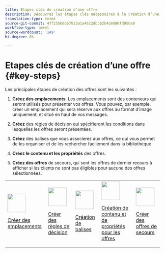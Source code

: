 ```yaml
---
title: Etapes clés de création d’une offre
description: Découvrez les étapes clés nécessaires à la création d’une offre.
translation-type: tm+mt
source-git-commit: 4ff255b6b57823a1a4622dbc62b4b8886fd956a0
workflow-type: tm+mt
source-wordcount: '149'
ht-degree: 0%

---
```


# Etapes clés de création d’une offre {#key-steps}

Les principales étapes de création des offres sont les suivantes :

1. **Créez des emplacements**.
Les emplacements sont des conteneurs qui seront utilisés pour présenter vos offres. Vous pouvez, par exemple, créer un emplacement qui sera réservé aux offres au format d’image uniquement, et situé en haut de vos messages.

1. **Créez** des règles de décision qui spécifieront les conditions dans lesquelles les offres seront présentées.

1. **Créez** des balises que vous associerez aux offres, ce qui vous permet de les organiser et de les rechercher facilement dans la bibliothèque.

1. **Créez le contenu et les propriétés** des offres.

1. **Créez des offres** de secours, qui sont les offres de dernier recours à afficher si les clients ne sont pas éligibles pour aucune des offres sélectionnées.

<table>
<tr>
<td><img src="../assets/do-not-localize/icon-placement.svg" width="60px"><p><a href="../offer-library/creating-placements.md">Créer des emplacements</a></p></td>
<td><img src="../assets/do-not-localize/icon-rules.svg" width="60px"><p><a href="../offer-library/creating-decision-rules.md">Créer des règles de décision</a></p></td>
<td><img src="../assets/do-not-localize/icon-tags.svg" width="60px"><p><a href="../offer-library/creating-tags.md">Création de balises</a></p></td>
<td><img src="../assets/do-not-localize/icon-offer.svg" width="60px"><p><a href="../offer-library/creating-personalized-offers.md">Création de contenu et de propriétés pour les offres</a></p></td>
<td><img src="../assets/do-not-localize/icon-fallback.svg" width="60px"><p><a href="../offer-library/creating-fallback-offers.md">Créer des offres de secours</a></p></td></tr>
</table>

